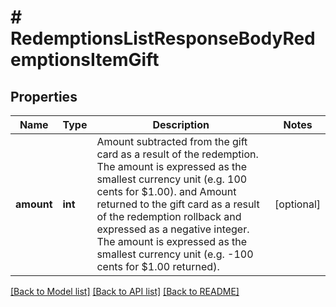 # # RedemptionsListResponseBodyRedemptionsItemGift

## Properties

Name | Type | Description | Notes
------------ | ------------- | ------------- | -------------
**amount** | **int** | Amount subtracted from the gift card as a result of the redemption. The amount is expressed as the smallest currency unit (e.g. 100 cents for $1.00). and Amount returned to the gift card as a result of the redemption rollback and expressed as a negative integer. The amount is expressed as the smallest currency unit (e.g. -100 cents for $1.00 returned). | [optional]

[[Back to Model list]](../../README.md#models) [[Back to API list]](../../README.md#endpoints) [[Back to README]](../../README.md)
